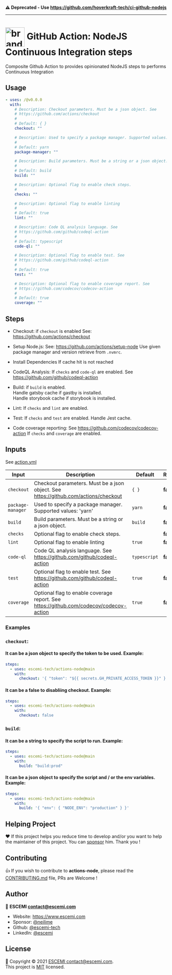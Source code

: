 **⚠ Deprecated - Use https://github.com/hoverkraft-tech/ci-github-nodejs**

---

<!-- start title -->

# <img src=".github/ghadocs/branding.svg" width="60px" align="center" alt="branding<icon:box color:green>" /> GitHub Action: NodeJS Continuous Integration steps

<!-- end title -->

<!-- start description -->

Composite Github Action to provides opinionated NodeJS steps to performs Continuous Integration

<!-- end description -->
<!-- start contents -->
<!-- end contents -->

## Usage

<!-- start usage -->

```yaml
- uses: /@v0.0.0
  with:
    # Description: Checkout parameters. Must be a json object. See
    # https://github.com/actions/checkout
    #
    # Default: { }
    checkout: ""

    # Description: Used to specify a package manager. Supported values: 'yarn'
    #
    # Default: yarn
    package-manager: ""

    # Description: Build parameters. Must be a string or a json object.
    #
    # Default: build
    build: ""

    # Description: Optional flag to enable check steps.
    #
    checks: ""

    # Description: Optional flag to enable linting
    #
    # Default: true
    lint: ""

    # Description: Code QL analysis language. See
    # https://github.com/github/codeql-action
    #
    # Default: typescript
    code-ql: ""

    # Description: Optional flag to enable test. See
    # https://github.com/github/codeql-action
    #
    # Default: true
    test: ""

    # Description: Optional flag to enable coverage report. See
    # https://github.com/codecov/codecov-action
    #
    # Default: true
    coverage: ""
```

<!-- end usage -->

## Steps

- Checkout:
  if `checkout` is enabled
  See: https://github.com/actions/checkout

- Setup Node.js:
  See: https://github.com/actions/setup-node
  Use given package manager and version retrieve from `.nvmrc`.

- Install Dependencies
  If cache hit is not reached

- CodeQL Analysis:
  If `checks` and `code-ql` are enabled.
  See https://github.com/github/codeql-action

- Build:
  if `build` is enabled. \
  Handle gatsby cache if gastby is installed. \
  Handle storybook cache if storybook is installed.

- Lint:
  If `checks` and `lint` are enabled.

- Test:
  If `checks` and `test` are enabled.
  Handle Jest cache.

- Code coverage reporting:
  See https://github.com/codecov/codecov-action
  If `checks` and `coverage` are enabled.

## Inputs

See [action.yml](action.yml)

<!-- start inputs -->

| **Input**                    | **Description**                                                                        | **Default**             | **Required** |
| ---------------------------- | -------------------------------------------------------------------------------------- | ----------------------- | ------------ |
| <code>checkout</code>        | Checkout parameters. Must be a json object. See https://github.com/actions/checkout    | <code>{ }</code>        | **false**    |
| <code>package-manager</code> | Used to specify a package manager. Supported values: 'yarn'                            | <code>yarn</code>       | **false**    |
| <code>build</code>           | Build parameters. Must be a string or a json object.                                   | <code>build</code>      | **false**    |
| <code>checks</code>          | Optional flag to enable check steps.                                                   |                         | **false**    |
| <code>lint</code>            | Optional flag to enable linting                                                        | <code>true</code>       | **false**    |
| <code>code-ql</code>         | Code QL analysis language. See https://github.com/github/codeql-action                 | <code>typescript</code> | **false**    |
| <code>test</code>            | Optional flag to enable test. See https://github.com/github/codeql-action              | <code>true</code>       | **false**    |
| <code>coverage</code>        | Optional flag to enable coverage report. See https://github.com/codecov/codecov-action | <code>true</code>       | **false**    |

<!-- end inputs -->

### Examples

### `checkout`:

#### It can be a json object to specify the token to be used. Example:

```yml
steps:
  - uses: escemi-tech/actions-node@main
    with:
      checkout: '{ "token": "${{ secrets.GH_PRIVATE_ACCESS_TOKEN }}" }'
```

#### It can be a false to disabliing checkout. Example:

```yml
steps:
  - uses: escemi-tech/actions-node@main
    with:
      checkout: false
```

### `build`:

#### It can be a string to specify the script to run. Example:

```yml
steps:
  - uses: escemi-tech/actions-node@main
    with:
      build: "build:prod"
```

#### It can be a json object to specify the script and / or the env variables. Example:

```yml
steps:
  - uses: escemi-tech/actions-node@main
    with:
      build: '{ "env": { "NODE_ENV": "production" } }'
```

<!-- start outputs -->
<!-- end outputs -->

## Helping Project

❤️ If this project helps you reduce time to develop and/or you want to help the maintainer of this project. You can [sponsor](https://github.com/sponsors/neilime) him. Thank you !

## Contributing

👍 If you wish to contribute to **actions-node**, please read the [CONTRIBUTING.md](https://github.com/escemi-tech/actions-node/blob/master/CONTRIBUTING.md) file, PRs are Welcome !

## Author

🏢 **ESCEMI <contact@escemi.com>**

- Website: https://www.escemi.com
- Sponsor: [@neilime](https://github.com/sponsors/)
- Github: [@escemi-tech](https://github.com/escemi-tech)
- LinkedIn: [@escemi](https://www.linkedin.com/company/escemi)

## License

📝 Copyright © 2021 [ESCEMI <contact@escemi.com>](https://www.escemi.com).<br />
This project is [MIT](https://github.com/escemi-tech/actions-node/blob/master/LICENSE) licensed.
